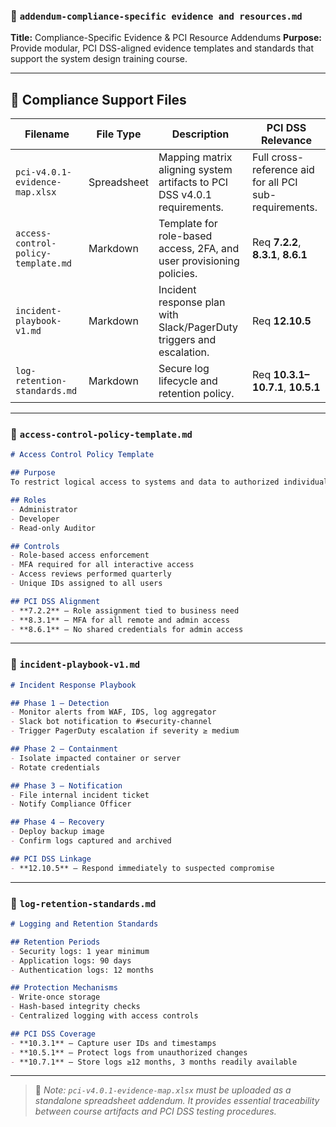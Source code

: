 ### 📁 `addendum-compliance-specific evidence and resources.md`

**Title:** Compliance-Specific Evidence & PCI Resource Addendums
**Purpose:** Provide modular, PCI DSS-aligned evidence templates and standards that support the system design training course.

---

## 🔐 Compliance Support Files

| Filename                            | File Type   | Description                                                              | PCI DSS Relevance                                      |
| ----------------------------------- | ----------- | ------------------------------------------------------------------------ | ------------------------------------------------------ |
| `pci-v4.0.1-evidence-map.xlsx`      | Spreadsheet | Mapping matrix aligning system artifacts to PCI DSS v4.0.1 requirements. | Full cross-reference aid for all PCI sub-requirements. |
| `access-control-policy-template.md` | Markdown    | Template for role-based access, 2FA, and user provisioning policies.     | Req **7.2.2**, **8.3.1**, **8.6.1**                    |
| `incident-playbook-v1.md`           | Markdown    | Incident response plan with Slack/PagerDuty triggers and escalation.     | Req **12.10.5**                                        |
| `log-retention-standards.md`        | Markdown    | Secure log lifecycle and retention policy.                               | Req **10.3.1–10.7.1**, **10.5.1**                      |

---

### 📑 `access-control-policy-template.md`

```markdown
# Access Control Policy Template

## Purpose
To restrict logical access to systems and data to authorized individuals.

## Roles
- Administrator
- Developer
- Read-only Auditor

## Controls
- Role-based access enforcement
- MFA required for all interactive access
- Access reviews performed quarterly
- Unique IDs assigned to all users

## PCI DSS Alignment
- **7.2.2** – Role assignment tied to business need
- **8.3.1** – MFA for all remote and admin access
- **8.6.1** – No shared credentials for admin access
```

---

### 📑 `incident-playbook-v1.md`

```markdown
# Incident Response Playbook

## Phase 1 – Detection
- Monitor alerts from WAF, IDS, log aggregator
- Slack bot notification to #security-channel
- Trigger PagerDuty escalation if severity ≥ medium

## Phase 2 – Containment
- Isolate impacted container or server
- Rotate credentials

## Phase 3 – Notification
- File internal incident ticket
- Notify Compliance Officer

## Phase 4 – Recovery
- Deploy backup image
- Confirm logs captured and archived

## PCI DSS Linkage
- **12.10.5** – Respond immediately to suspected compromise
```

---

### 📑 `log-retention-standards.md`

```markdown
# Logging and Retention Standards

## Retention Periods
- Security logs: 1 year minimum
- Application logs: 90 days
- Authentication logs: 12 months

## Protection Mechanisms
- Write-once storage
- Hash-based integrity checks
- Centralized logging with access controls

## PCI DSS Coverage
- **10.3.1** – Capture user IDs and timestamps
- **10.5.1** – Protect logs from unauthorized changes
- **10.7.1** – Store logs ≥12 months, 3 months readily available
```

---

> 📌 *Note: `pci-v4.0.1-evidence-map.xlsx` must be uploaded as a standalone spreadsheet addendum. It provides essential traceability between course artifacts and PCI DSS testing procedures.*

